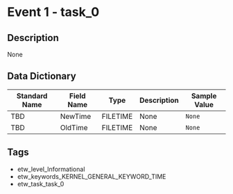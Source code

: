 # Event 1 - task_0

## Description
None

## Data Dictionary
|Standard Name|Field Name|Type|Description|Sample Value|
|---|---|---|---|---|
|TBD|NewTime|FILETIME|None|`None`|
|TBD|OldTime|FILETIME|None|`None`|

## Tags
* etw_level_Informational
* etw_keywords_KERNEL_GENERAL_KEYWORD_TIME
* etw_task_task_0